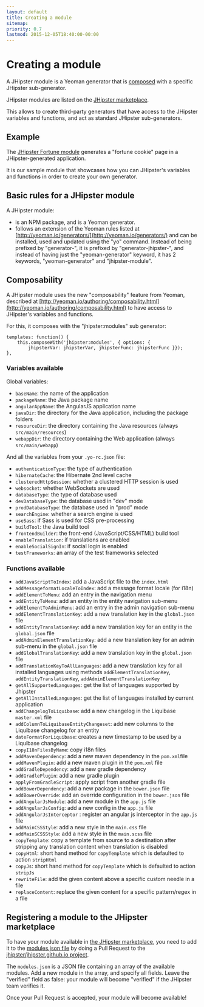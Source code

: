 ```yaml
---
layout: default
title: Creating a module
sitemap:
priority: 0.7
lastmod: 2015-12-05T18:40:00-00:00
---
```


# <i class="fa fa-cube"></i> Creating a module

A JHipster module is a Yeoman generator that is [composed](http://yeoman.io/authoring/composability.html) with a specific JHipster sub-generator.

JHipster modules are listed on the [JHipster marketplace](marketplace.html).

This allows to create third-party generators that have access to the JHipster variables and functions, and act as standard JHipster sub-generators.

## Example

The [JHipster Fortune module](https://github.com/jdubois/generator-jhipster-fortune) generates a "fortune cookie" page in a JHipster-generated application.

It is our sample module that showcases how you can JHipster's variables and functions in order to create your own generator.

## Basic rules for a JHipster module

A JHipster module:

- is an NPM package, and is a Yeoman generator.
- follows an extension of the Yeoman rules listed at [http://yeoman.io/generators/](http://yeoman.io/generators/) and can be installed, used and updated using the "yo" command. Instead of being prefixed by "generator-", it is prefixed by "generator-jhipster-", and instead of having just the "yeoman-generator" keyword, it has 2 keywords, "yeoman-generator" and "jhipster-module".

## Composability

A JHipster module uses the new "composability" feature from Yeoman, described at [http://yeoman.io/authoring/composability.html](http://yeoman.io/authoring/composability.html) to have access to JHipster's variables and functions.

For this, it composes with the "jhipster:modules" sub generator:

    templates: function() {
        this.composeWith('jhipster:modules', { options: {
            jhipsterVar: jhipsterVar, jhipsterFunc: jhipsterFunc }});
    },


### Variables available

Global variables:

- `baseName`: the name of the application
- `packageName`: the Java package name
- `angularAppName`: the AngularJS application name
- `javaDir`: the directory for the Java application, including the package folders
- `resourceDir`: the directory containing the Java resources (always `src/main/resources`)
- `webappDir`: the directory containing the Web application (always `src/main/webapp`)

And all the variables from your `.yo-rc.json` file:

- `authenticationType`: the type of authentication
- `hibernateCache`: the Hibernate 2nd level cache
- `clusteredHttpSession`: whether a clustered HTTP session is used
- `websocket`: whether WebSockets are used
- `databaseType`: the type of database used
- `devDatabaseType`: the database used in "dev" mode
- `prodDatabaseType`: the database used in "prod" mode
- `searchEngine`: whether a search engine is used
- `useSass`: if Sass is used for CSS pre-processing
- `buildTool`: the Java build tool
- `frontendBuilder`: the front-end (JavaScript/CSS/HTML) build tool
- `enableTranslation`: if translations are enabled
- `enableSocialSignIn`: if social login is enabled
- `testFrameworks`: an array of the test frameworks selected

### Functions available

- `addJavaScriptToIndex`: add a JavaScript file to the `index.html`
- `addMessageformatLocaleToIndex`: add a message format locale (for i18n)
- `addElementToMenu`: add an entry in the navigation menu
- `addEntityToMenu`: add an entity in the entity navigation sub-menu
- `addElementToAdminMenu`: add an entry in the admin navigation sub-menu
- `addElementTranslationKey`: add a new translation key in the `global.json` file
- `addEntityTranslationKey`: add a new translation key for an entity in the `global.json` file
- `addAdminElementTranslationKey`: add a new translation key for an admin sub-menu in the `global.json` file
- `addGlobalTranslationKey`: add a new translation key in the `global.json` file
- `addTranslationKeyToAllLanguages`: add a new translation key for all installed languages using methods `addElementTranslationKey`, `addEntityTranslationKey`, `addAdminElementTranslationKey`
- `getAllSupportedLanguages`: get the list of languages supported by Jhipster
- `getAllInstalledLanguages`: get the list of languages installed by current application
- `addChangelogToLiquibase`: add a new changelog in the Liquibase `master.xml` file
- `addColumnToLiquibaseEntityChangeset`: add new columns to the Liquibase changelog for an entity
- `dateFormatForLiquibase`: creates a new timestamp to be used by a Liquibase changelog
- `copyI18nFilesByName`: copy i18n files
- `addMavenDependency`: add a new maven dependency in the `pom.xml`file
- `addMavenPlugin`: add a new maven plugin in the `pom.xml` file
- `addGradleDependency`: add a new gradle dependency
- `addGradlePlugin`: add a new gradle plugin
- `applyFromGradleScript`: apply script from another gradle file
- `addBowerDependency`: add a new package in the `bower.json` file
- `addBowerOverride`: add an override configuration in the `bower.json` file
- `addAngularJsModule`: add a new module in the `app.js` file
- `addAngularJsConfig`: add a new config in the `app.js` file
- `addAngularJsInterceptor` : register an angular js interceptor in the `app.js` file
- `addMainCSSStyle`: add a new style in the `main.css` file
- `addMainSCSSStyle`: add a new style in the `main.scss` file
- `copyTemplate`: copy a template from source to a destination after stripping any translation content when translation is disabled
- `copyHtml`: short hand method for `copyTemplate` which is defaulted to action `stripHtml`
- `copyJs`: short hand method for `copyTemplate` which is defaulted to action `stripJs`
- `rewriteFile`: add the given content above a specific custom needle in a file
- `replaceContent`: replace the given content for a specific pattern/regex in a file

## Registering a module to the JHipster marketplace

To have your module available in [the JHipster marketplace](marketplace.html), you need to add it to the [modules.json file](https://github.com/jhipster/jhipster.github.io/blob/master/modules/marketplace/data/modules.json) by doing a Pull Request to the [jhipster/jhipster.github.io project](https://github.com/jhipster/jhipster.github.io).

The `modules.json` is a JSON file containing an array of the available modules. Add a new module in the array, and specify all fields. Leave the "verified" field as false: your module will become "verified" if the JHipster team verifies it.

Once your Pull Request is accepted, your module will become available!
